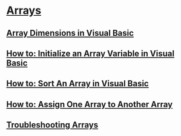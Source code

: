 # [Arrays](index.md)
## [Array Dimensions in Visual Basic](array-dimensions.md)
## [How to: Initialize an Array Variable in Visual Basic](how-to-initialize-an-array-variable.md)
## [How to: Sort An Array in Visual Basic](how-to-sort-an-array.md)
## [How to: Assign One Array to Another Array](how-to-assign-one-array-to-another-array.md)
## [Troubleshooting Arrays](troubleshooting-arrays.md)
